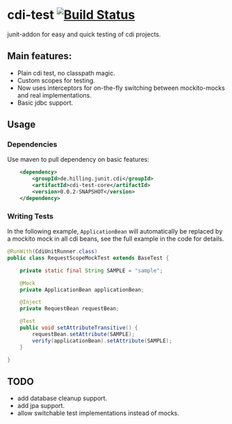cdi-test [![Build Status](https://travis-ci.org/guhilling/cdi-test.svg?branch=master)](https://travis-ci.org/guhilling/cdi-test)
========

junit-addon for easy and quick testing of cdi projects.

## Main features:

* Plain cdi test, no classpath magic.
* Custom scopes for testing.
* Now uses interceptors for on-the-fly switching between mockito-mocks and real implementations.
* Basic jdbc support.

## Usage

### Dependencies

Use maven to pull dependency on basic features:

```xml
    <dependency>
        <groupId>de.hilling.junit.cdi</groupId>
        <artifactId>cdi-test-core</artifactId>
        <version>0.0.2-SNAPSHOT</version>
    </dependency>
```

### Writing Tests

In the following example, `ApplicationBean` will automatically be replaced by a mockito mock in all cdi
beans, see the full example in the code for details.

```java
@RunWith(CdiUnitRunner.class)
public class RequestScopeMockTest extends BaseTest {

    private static final String SAMPLE = "sample";

    @Mock
    private ApplicationBean applicationBean;

    @Inject
    private RequestBean requestBean;

    @Test
    public void setAttributeTransitive() {
        requestBean.setAttribute(SAMPLE);
        verify(applicationBean).setAttribute(SAMPLE);
    }

}

```

## TODO

* add database cleanup support.
* add jpa support.
* allow switchable test implementations instead of mocks.